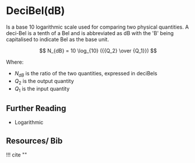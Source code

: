 # DeciBel(dB)

Is a base 10 logarithmic scale used for comparing two physical quantities. A deci-Bel is a tenth of a Bel and is abbreviated as dB with the 'B' being capitalised to indicate Bel as the base unit.

$$
N_{dB} = 10 \log_{10} ({{Q_2} \over {Q_1}})
$$

Where:

- $N_{dB}$ is the ratio of the two quantities, expressed in deciBels
- $Q_2$ is the output quantity
- $Q_1$ is the input quantity 

## Further Reading

- Logarithmic

## Resources/ Bib

!!! cite ""